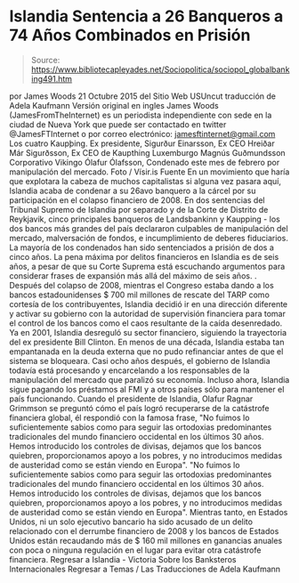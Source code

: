 # Islandia Sentencia a 26 Banqueros a 74 Años Combinados en Prisión

> Source: https://www.bibliotecapleyades.net/Sociopolitica/sociopol_globalbanking491.htm

por James Woods 21 Octubre 2015
del Sitio Web USUncut
traducción de Adela Kaufmann Versión original en ingles
James Woods (JamesFromTheInternet) es un periodista independiente con sede en la ciudad de Nueva York que puede ser contactado en twitter @JamesFTInternet o por correo electrónico: jamesftinternet@gmail.com
Los cuatro Kaupþing.
Ex presidente, Sigurður Einarsson,
Ex CEO Hreiðar Már Sigurðsson,
Ex CEO de Kaupthing Luxemburgo Magnús Guðmundsson
Corporativo Vikingo Ólafur Ólafsson,
Condenado este mes de febrero por manipulación del mercado.
Foto / Vísir.is
Fuente
En un movimiento que haría que explotara la cabeza de muchos capitalistas si alguna vez pasara aquí, Islandia acaba de condenar a su 26avo banquero a la cárcel por su participación en el colapso financiero de 2008.
En dos sentencias del Tribunal Supremo de Islandia por separado y de la Corte de Distrito de Reykjavik, cinco principales banqueros de Landsbankinn y Kaupping - los dos bancos más grandes del país declararon culpables de manipulación del mercado, malversación de fondos, e incumplimiento de deberes fiduciarios.
La mayoría de los condenados han sido sentenciados a prisión de dos a cinco años.
La pena máxima por delitos financieros en Islandia es de seis años, a pesar de que su Corte Suprema está escuchando argumentos para considerar frases de expansión más allá del máximo de seis años. .
Después del colapso de 2008, mientras el Congreso estaba dando a los bancos estadounidenses $ 700 mil millones de rescate del TARP como cortesía de los contribuyentes, Islandia decidió ir en una dirección diferente y activar su gobierno con la autoridad de supervisión financiera para tomar el control de los bancos como el caos resultante de la caída desenredado.
Ya en 2001, Islandia desreguló su sector financiero, siguiendo la trayectoria del ex presidente Bill Clinton. En menos de una década, Islandia estaba tan empantanada en la deuda externa que no pudo refinanciar antes de que el sistema se bloqueara.
Casi ocho años después, el gobierno de Islandia todavía está procesando y encarcelando a los responsables de la manipulación del mercado que paralizó su economía.
Incluso ahora, Islandia sigue pagando los préstamos al FMI y a otros países sólo para mantener el país funcionando.
Cuando el presidente de Islandia, Olafur Ragnar Grimmson se preguntó cómo el país logró recuperarse de la catástrofe financiera global, él respondió con la famosa frase,
"No fuimos lo suficientemente sabios como para seguir las ortodoxias predominantes tradicionales del mundo financiero occidental en los últimos 30 años. Hemos introducido los controles de divisas, dejamos que los bancos quiebren, proporcionamos apoyo a los pobres, y no introducimos medidas de austeridad como se están viendo en Europa".
"No fuimos lo suficientemente sabios como para seguir las ortodoxias predominantes tradicionales del mundo financiero occidental en los últimos 30 años.
Hemos introducido los controles de divisas, dejamos que los bancos quiebren, proporcionamos apoyo a los pobres, y no introducimos medidas de austeridad como se están viendo en Europa".
Mientras tanto, en Estados Unidos, ni un solo ejecutivo bancario ha sido acusado de un delito relacionado con el derrumbe financiero de 2008 y los bancos de Estados Unidos están recaudando más de $ 160 mil millones en ganancias anuales con poca o ninguna regulación en el lugar para evitar otra catástrofe financiera.
Regresar a Islandia - Victoria Sobre los Banksteros Internacionales
Regresar a Temas / Las Traducciones de Adela Kaufmann
